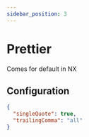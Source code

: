 ```yaml
---
sidebar_position: 3
---
```


# Prettier

Comes for default in NX

## Configuration

```json
{
  "singleQuote": true,
  "trailingComma": "all"
}
```
